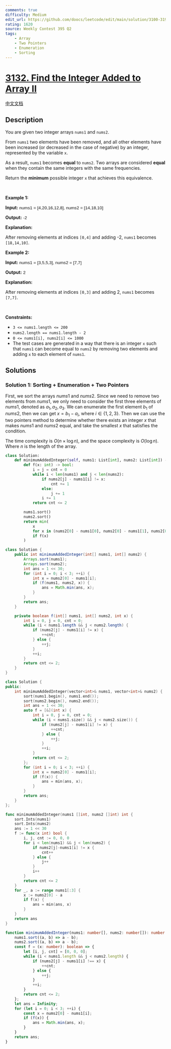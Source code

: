 ```yaml
---
comments: true
difficulty: Medium
edit_url: https://github.com/doocs/leetcode/edit/main/solution/3100-3199/3132.Find%20the%20Integer%20Added%20to%20Array%20II/README_EN.md
rating: 1620
source: Weekly Contest 395 Q2
tags:
    - Array
    - Two Pointers
    - Enumeration
    - Sorting
---
```


<!-- problem:start -->

# [3132. Find the Integer Added to Array II](https://leetcode.com/problems/find-the-integer-added-to-array-ii)

[中文文档](/solution/3100-3199/3132.Find%20the%20Integer%20Added%20to%20Array%20II/README.md)

## Description

<!-- description:start -->

<p>You are given two integer arrays <code>nums1</code> and <code>nums2</code>.</p>

<p>From <code>nums1</code> two elements have been removed, and all other elements have been increased (or decreased in the case of negative) by an integer, represented by the variable <code>x</code>.</p>

<p>As a result, <code>nums1</code> becomes <strong>equal</strong> to <code>nums2</code>. Two arrays are considered <strong>equal</strong> when they contain the same integers with the same frequencies.</p>

<p>Return the <strong>minimum</strong> possible integer<em> </em><code>x</code><em> </em>that achieves this equivalence.</p>

<p>&nbsp;</p>
<p><strong class="example">Example 1:</strong></p>

<div class="example-block">
<p><strong>Input:</strong> <span class="example-io" style="
    font-family: Menlo,sans-serif;
    font-size: 0.85rem;
">nums1 = [4,20,16,12,8], nums2 = [14,18,10]</span></p>

<p><strong>Output:</strong> <span class="example-io" style="
    font-family: Menlo,sans-serif;
    font-size: 0.85rem;
">-2</span></p>

<p><strong>Explanation:</strong></p>

<p>After removing elements at indices <code>[0,4]</code> and adding -2, <code>nums1</code> becomes <code>[18,14,10]</code>.</p>
</div>

<p><strong class="example">Example 2:</strong></p>

<div class="example-block">
<p><strong>Input:</strong> <span class="example-io" style="
    font-family: Menlo,sans-serif;
    font-size: 0.85rem;
">nums1 = [3,5,5,3], nums2 = [7,7]</span></p>

<p><strong>Output:</strong> <span class="example-io" style="
    font-family: Menlo,sans-serif;
    font-size: 0.85rem;
">2</span></p>

<p><strong>Explanation:</strong></p>

<p>After removing elements at indices <code>[0,3]</code> and adding 2, <code>nums1</code> becomes <code>[7,7]</code>.</p>
</div>

<p>&nbsp;</p>
<p><strong>Constraints:</strong></p>

<ul>
	<li><code>3 &lt;= nums1.length &lt;= 200</code></li>
	<li><code>nums2.length == nums1.length - 2</code></li>
	<li><code>0 &lt;= nums1[i], nums2[i] &lt;= 1000</code></li>
	<li>The test cases are generated in a way that there is an integer <code>x</code> such that <code>nums1</code> can become equal to <code>nums2</code> by removing two elements and adding <code>x</code> to each element of <code>nums1</code>.</li>
</ul>

<!-- description:end -->

## Solutions

<!-- solution:start -->

### Solution 1: Sorting + Enumeration + Two Pointers

First, we sort the arrays $nums1$ and $nums2$. Since we need to remove two elements from $nums1$, we only need to consider the first three elements of $nums1$, denoted as $a_1, a_2, a_3$. We can enumerate the first element $b_1$ of $nums2$, then we can get $x = b_1 - a_i$, where $i \in \{1, 2, 3\}$. Then we can use the two pointers method to determine whether there exists an integer $x$ that makes $nums1$ and $nums2$ equal, and take the smallest $x$ that satisfies the condition.

The time complexity is $O(n \times \log n)$, and the space complexity is $O(\log n)$. Where $n$ is the length of the array.

<!-- tabs:start -->

```python
class Solution:
    def minimumAddedInteger(self, nums1: List[int], nums2: List[int]) -> int:
        def f(x: int) -> bool:
            i = j = cnt = 0
            while i < len(nums1) and j < len(nums2):
                if nums2[j] - nums1[i] != x:
                    cnt += 1
                else:
                    j += 1
                i += 1
            return cnt <= 2

        nums1.sort()
        nums2.sort()
        return min(
            x
            for x in (nums2[0] - nums1[0], nums2[0] - nums1[1], nums2[0] - nums1[2])
            if f(x)
        )
```

```java
class Solution {
    public int minimumAddedInteger(int[] nums1, int[] nums2) {
        Arrays.sort(nums1);
        Arrays.sort(nums2);
        int ans = 1 << 30;
        for (int i = 0; i < 3; ++i) {
            int x = nums2[0] - nums1[i];
            if (f(nums1, nums2, x)) {
                ans = Math.min(ans, x);
            }
        }
        return ans;
    }

    private boolean f(int[] nums1, int[] nums2, int x) {
        int i = 0, j = 0, cnt = 0;
        while (i < nums1.length && j < nums2.length) {
            if (nums2[j] - nums1[i] != x) {
                ++cnt;
            } else {
                ++j;
            }
            ++i;
        }
        return cnt <= 2;
    }
}
```

```cpp
class Solution {
public:
    int minimumAddedInteger(vector<int>& nums1, vector<int>& nums2) {
        sort(nums1.begin(), nums1.end());
        sort(nums2.begin(), nums2.end());
        int ans = 1 << 30;
        auto f = [&](int x) {
            int i = 0, j = 0, cnt = 0;
            while (i < nums1.size() && j < nums2.size()) {
                if (nums2[j] - nums1[i] != x) {
                    ++cnt;
                } else {
                    ++j;
                }
                ++i;
            }
            return cnt <= 2;
        };
        for (int i = 0; i < 3; ++i) {
            int x = nums2[0] - nums1[i];
            if (f(x)) {
                ans = min(ans, x);
            }
        }
        return ans;
    }
};
```

```go
func minimumAddedInteger(nums1 []int, nums2 []int) int {
	sort.Ints(nums1)
	sort.Ints(nums2)
	ans := 1 << 30
	f := func(x int) bool {
		i, j, cnt := 0, 0, 0
		for i < len(nums1) && j < len(nums2) {
			if nums2[j]-nums1[i] != x {
				cnt++
			} else {
				j++
			}
			i++
		}
		return cnt <= 2
	}
	for _, a := range nums1[:3] {
		x := nums2[0] - a
		if f(x) {
			ans = min(ans, x)
		}
	}
	return ans
}
```

```ts
function minimumAddedInteger(nums1: number[], nums2: number[]): number {
    nums1.sort((a, b) => a - b);
    nums2.sort((a, b) => a - b);
    const f = (x: number): boolean => {
        let [i, j, cnt] = [0, 0, 0];
        while (i < nums1.length && j < nums2.length) {
            if (nums2[j] - nums1[i] !== x) {
                ++cnt;
            } else {
                ++j;
            }
            ++i;
        }
        return cnt <= 2;
    };
    let ans = Infinity;
    for (let i = 0; i < 3; ++i) {
        const x = nums2[0] - nums1[i];
        if (f(x)) {
            ans = Math.min(ans, x);
        }
    }
    return ans;
}
```

<!-- tabs:end -->

<!-- solution:end -->

<!-- problem:end -->
